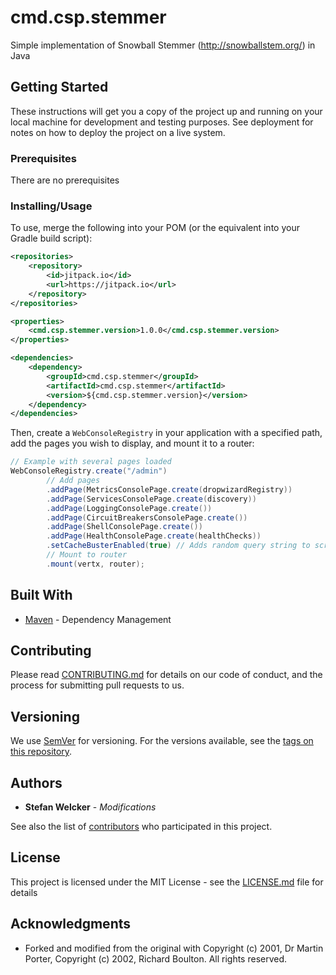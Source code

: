 # cmd.csp.stemmer

Simple implementation of Snowball Stemmer (http://snowballstem.org/) in Java

## Getting Started

These instructions will get you a copy of the project up and running on your local machine for development and testing purposes. See deployment for notes on how to deploy the project on a live system.

### Prerequisites

There are no prerequisites

### Installing/Usage

To use, merge the following into your POM (or the equivalent into your Gradle build script):

```xml
<repositories>
    <repository>
        <id>jitpack.io</id>
        <url>https://jitpack.io</url>
    </repository>
</repositories>

<properties>
    <cmd.csp.stemmer.version>1.0.0</cmd.csp.stemmer.version>
</properties>

<dependencies>
    <dependency>
        <groupId>cmd.csp.stemmer</groupId>
        <artifactId>cmd.csp.stemmer</artifactId>
        <version>${cmd.csp.stemmer.version}</version>
    </dependency>
</dependencies>
```

Then, create a `WebConsoleRegistry` in your application with a specified path, add the pages you wish to display, and mount it to a router:

```java
// Example with several pages loaded
WebConsoleRegistry.create("/admin")
        // Add pages
        .addPage(MetricsConsolePage.create(dropwizardRegistry))
        .addPage(ServicesConsolePage.create(discovery))
        .addPage(LoggingConsolePage.create())
        .addPage(CircuitBreakersConsolePage.create())
        .addPage(ShellConsolePage.create())
        .addPage(HealthConsolePage.create(healthChecks))
        .setCacheBusterEnabled(true) // Adds random query string to scripts
        // Mount to router
        .mount(vertx, router);
```

## Built With

* [Maven](https://maven.apache.org/) - Dependency Management


## Contributing

Please read [CONTRIBUTING.md](https://gist.github.com/PurpleBooth/b24679402957c63ec426) for details on our code of conduct, and the process for submitting pull requests to us.

## Versioning

We use [SemVer](http://semver.org/) for versioning. For the versions available, see the [tags on this repository](https://github.com/swelcker/cmd.csp.stemmer/tags). 

## Authors

* **Stefan Welcker** - *Modifications* 

See also the list of [contributors](https://github.com/swelcker/cmd.csp.stemmer/contributors) who participated in this project.

## License

This project is licensed under the MIT License - see the [LICENSE.md](LICENSE.md) file for details

## Acknowledgments

* Forked and modified from the original with Copyright (c) 2001, Dr Martin Porter, Copyright (c) 2002, Richard Boulton. All rights reserved.

